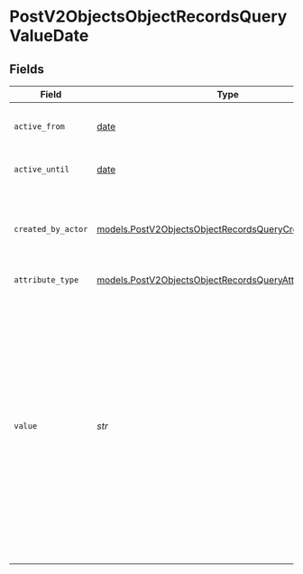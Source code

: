 # PostV2ObjectsObjectRecordsQueryValueDate


## Fields

| Field                                                                                                                                                                                                                                                                                                                                                                                                                                                                                                                                                                                                                                                                                                   | Type                                                                                                                                                                                                                                                                                                                                                                                                                                                                                                                                                                                                                                                                                                    | Required                                                                                                                                                                                                                                                                                                                                                                                                                                                                                                                                                                                                                                                                                                | Description                                                                                                                                                                                                                                                                                                                                                                                                                                                                                                                                                                                                                                                                                             | Example                                                                                                                                                                                                                                                                                                                                                                                                                                                                                                                                                                                                                                                                                                 |
| ------------------------------------------------------------------------------------------------------------------------------------------------------------------------------------------------------------------------------------------------------------------------------------------------------------------------------------------------------------------------------------------------------------------------------------------------------------------------------------------------------------------------------------------------------------------------------------------------------------------------------------------------------------------------------------------------------- | ------------------------------------------------------------------------------------------------------------------------------------------------------------------------------------------------------------------------------------------------------------------------------------------------------------------------------------------------------------------------------------------------------------------------------------------------------------------------------------------------------------------------------------------------------------------------------------------------------------------------------------------------------------------------------------------------------- | ------------------------------------------------------------------------------------------------------------------------------------------------------------------------------------------------------------------------------------------------------------------------------------------------------------------------------------------------------------------------------------------------------------------------------------------------------------------------------------------------------------------------------------------------------------------------------------------------------------------------------------------------------------------------------------------------------- | ------------------------------------------------------------------------------------------------------------------------------------------------------------------------------------------------------------------------------------------------------------------------------------------------------------------------------------------------------------------------------------------------------------------------------------------------------------------------------------------------------------------------------------------------------------------------------------------------------------------------------------------------------------------------------------------------------- | ------------------------------------------------------------------------------------------------------------------------------------------------------------------------------------------------------------------------------------------------------------------------------------------------------------------------------------------------------------------------------------------------------------------------------------------------------------------------------------------------------------------------------------------------------------------------------------------------------------------------------------------------------------------------------------------------------- |
| `active_from`                                                                                                                                                                                                                                                                                                                                                                                                                                                                                                                                                                                                                                                                                           | [date](https://docs.python.org/3/library/datetime.html#date-objects)                                                                                                                                                                                                                                                                                                                                                                                                                                                                                                                                                                                                                                    | :heavy_check_mark:                                                                                                                                                                                                                                                                                                                                                                                                                                                                                                                                                                                                                                                                                      | The point in time at which this value was made "active". `active_from` can be considered roughly analogous to `created_at`.                                                                                                                                                                                                                                                                                                                                                                                                                                                                                                                                                                             | 2023-01-01T15:00:00.000000000Z                                                                                                                                                                                                                                                                                                                                                                                                                                                                                                                                                                                                                                                                          |
| `active_until`                                                                                                                                                                                                                                                                                                                                                                                                                                                                                                                                                                                                                                                                                          | [date](https://docs.python.org/3/library/datetime.html#date-objects)                                                                                                                                                                                                                                                                                                                                                                                                                                                                                                                                                                                                                                    | :heavy_check_mark:                                                                                                                                                                                                                                                                                                                                                                                                                                                                                                                                                                                                                                                                                      | The point in time at which this value was deactivated. If `null`, the value is active.                                                                                                                                                                                                                                                                                                                                                                                                                                                                                                                                                                                                                  | 2023-01-01T15:00:00.000000000Z                                                                                                                                                                                                                                                                                                                                                                                                                                                                                                                                                                                                                                                                          |
| `created_by_actor`                                                                                                                                                                                                                                                                                                                                                                                                                                                                                                                                                                                                                                                                                      | [models.PostV2ObjectsObjectRecordsQueryCreatedByActor4](../models/postv2objectsobjectrecordsquerycreatedbyactor4.md)                                                                                                                                                                                                                                                                                                                                                                                                                                                                                                                                                                                    | :heavy_check_mark:                                                                                                                                                                                                                                                                                                                                                                                                                                                                                                                                                                                                                                                                                      | The actor that created this value.                                                                                                                                                                                                                                                                                                                                                                                                                                                                                                                                                                                                                                                                      | {<br/>"type": "workspace-member",<br/>"id": "50cf242c-7fa3-4cad-87d0-75b1af71c57b"<br/>}                                                                                                                                                                                                                                                                                                                                                                                                                                                                                                                                                                                                                |
| `attribute_type`                                                                                                                                                                                                                                                                                                                                                                                                                                                                                                                                                                                                                                                                                        | [models.PostV2ObjectsObjectRecordsQueryAttributeTypeDate](../models/postv2objectsobjectrecordsqueryattributetypedate.md)                                                                                                                                                                                                                                                                                                                                                                                                                                                                                                                                                                                | :heavy_check_mark:                                                                                                                                                                                                                                                                                                                                                                                                                                                                                                                                                                                                                                                                                      | The attribute type of the value.                                                                                                                                                                                                                                                                                                                                                                                                                                                                                                                                                                                                                                                                        | date                                                                                                                                                                                                                                                                                                                                                                                                                                                                                                                                                                                                                                                                                                    |
| `value`                                                                                                                                                                                                                                                                                                                                                                                                                                                                                                                                                                                                                                                                                                 | *str*                                                                                                                                                                                                                                                                                                                                                                                                                                                                                                                                                                                                                                                                                                   | :heavy_check_mark:                                                                                                                                                                                                                                                                                                                                                                                                                                                                                                                                                                                                                                                                                      | A date represents a single calendar year, month and day, independent of timezone. If hours, months, seconds or timezones are provided, they will be trimmed. For example, "2023" and "2023-01" will be coerced into "2023-01-01", and "2023-01-02", "2023-01-02T13:00", "2023-01-02T14:00:00", "2023-01-02T15:00:00.000000000", and "2023-01-02T15:00:00.000000000+02:00" will all be coerced to "2023-01-02". If a timezone is provided that would result in a different calendar date in UTC, the date will be coerced to UTC and then the timezone component will be trimmed. For example, the value "2023-01-02T23:00:00-10:00" will be returned as "2023-01-03". The maximum date is "9999-12-31". | 2023-01-01                                                                                                                                                                                                                                                                                                                                                                                                                                                                                                                                                                                                                                                                                              |